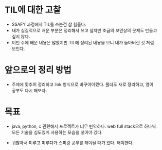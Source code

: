 # TIL에 대한 고찰
* SSAFY 과정에서 TIL를 쓰는건 참 힘들다.
*  내가 실질적으로 배운 부분은 정리해서 쓰고 싶지만 조금의 보안상의 문제도 만들고 싶지 않다.
* 이번 주에 배운 내용은 많았지만  TIL에 정리된 내용을 보니 내가 놀아버린 것 처럼 보인다.

# 앞으로의 정리 방법
* 주제에 맞추어 정리하고 link 방식으로 바꾸어야겠다. 폴더도 새로 정리하고, 영어 공부도 다시 해보자. 



# 목표

* java, python, c 관련해서 프로젝트가 너무 빈약하다. web full stack으로 하나씩 모든 기술을 심도있게 사용하는 모습을 넣어야 겠다.

* 귀찮아서 미루고 미루다가 스피킹 공부를 해야될 때가 왔다. 해야한다.


